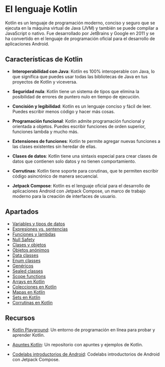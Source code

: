 # El lenguaje Kotlin

Kotlin es un lenguaje de programación moderno, conciso y seguro que se ejecuta en la máquina virtual de Java (JVM) y también se puede compilar a JavaScript o nativo. Fue desarrollado por JetBrains y Google en 2011 y se ha convertido en el lenguaje de programación oficial para el desarrollo de aplicaciones Android.

## Características de Kotlin

- **Interoperabilidad con Java**: Kotlin es 100% interoperable con Java, lo que significa que puedes usar todas las bibliotecas de Java en tus proyectos de Kotlin y viceversa. 

- **Seguridad nula**: Kotlin tiene un sistema de tipos que elimina la posibilidad de errores de puntero nulo en tiempo de ejecución.

- **Concisión y legibilidad**: Kotlin es un lenguaje conciso y fácil de leer. Puedes escribir menos código y hacer más cosas.   

- **Programación funcional**: Kotlin admite programación funcional y orientada a objetos. Puedes escribir funciones de orden superior, funciones lambda y mucho más.    

- **Extensiones de funciones**: Kotlin te permite agregar nuevas funciones a las clases existentes sin heredar de ellas.    

- **Clases de datos**: Kotlin tiene una sintaxis especial para crear clases de datos que contienen solo datos y no tienen comportamiento.   

- **Corrutinas**: Kotlin tiene soporte para corutinas, que te permiten escribir código asincrónico de manera secuencial.    

- **Jetpack Compose**: Kotlin es el lenguaje oficial para el desarrollo de aplicaciones Android con Jetpack Compose, un marco de trabajo moderno para la creación de interfaces de usuario. 

## Apartados

- [Variables y tipos de datos](./11-variables-tipos-datos.md)
- [Expresiones vs. sentencias](./12-expresiones-vs-sentencias.md)
- [Funciones y lambdas](./13-funciones-lambdas.md)
- [Null Safety](./14-null-safety.md)
- [Clases y objetos](./21-poo.md)
- [Objetos anónimos](./22-objetos-anonimos.md)
- [Data classes](./23-data-classes.md)
- [Enum classes](./24-enum-classes.md)
- [Genéricos](./25-genericos.md)
- [Sealed classes](./26-sealed-classes.md)
- [Scope functions](./31-scope-functions.md)
- [Arrays en Kotlin](./41-arrays.md)
- [Colecciones en Kotlin](./42-listas.md)
- [Mapas en Kotlin](./43-maps.md)
- [Sets en Kotlin](./44-sets.md)
- [Corrutinas en Kotlin](./51-corrutinas.md)

## Recursos

- [Kotlin Playground](https://play.kotlinlang.org/): Un entorno de programación en línea para probar y aprender Kotlin.

- [Apuntes Kotlin](https://github.com/resuadam2/kotlin-apuntes): Un repositorio con apuntes y ejemplos de Kotlin.

- [Codelabs introductorios de Android](https://developer.android.com/courses/android-basics-compose/unit-1?hl=es-419): Codelabs introductorios de Android con Jetpack Compose.